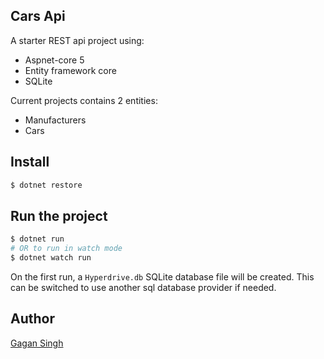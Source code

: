 ## Cars Api

A starter REST api project using:

- Aspnet-core 5
- Entity framework core
- SQLite

Current projects contains 2 entities:

- Manufacturers
- Cars

## Install

```bash
$ dotnet restore
```

## Run the project

```bash
$ dotnet run
# OR to run in watch mode
$ dotnet watch run
```

On the first run, a `Hyperdrive.db` SQLite database file will be created. This can be switched to use another sql database provider if needed.

## Author

[Gagan Singh](https://github.com/devtool-0x01/)
